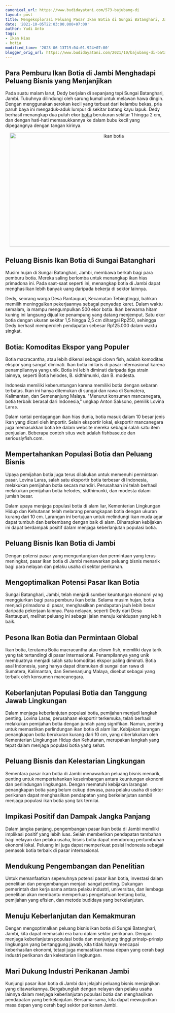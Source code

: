 ```yaml
---
canonical_url: https://www.budidayatani.com/573-bajubang-di
layout: post
title: Mengeksplorasi Peluang Pasar Ikan Botia di Sungai Batanghari, Jambi
date: '2021-10-05T22:03:00.000+07:00'
author: Yudi Anto
tags:
- Ikan Hias
- botia
modified_time: '2023-06-13T19:04:01.924+07:00'
blogger_orig_url: https://www.budidayatani.com/2021/10/bajubang-di-batanghari.html
---
```


<h2>Para Pemburu Ikan Botia di Jambi Menghadapi Peluang Bisnis yang Menjanjikan</h2><p>Pada suatu malam larut, Dedy berjalan di sepanjang tepi Sungai Batanghari, Jambi. Tubuhnya dilindungi oleh sarung kumal untuk melawan hawa dingin. Dengan menggunakan serokan kecil yang terbuat dari kelambu bekas, pria paruh baya ini mengaduk-aduk lumpur di sekitar batang kayu lapuk. Dedy berhasil menangkap dua puluh ekor <a href="https://www.budidayatani.com/search/label/botia">botia</a> berukuran sekitar 1 hingga 2 cm, dan dengan hati-hati memasukkannya ke dalam bubu kecil yang dipegangnya dengan tangan kirinya.</p><div class="separator" style="clear: both; text-align: center;"><a href="https://blogger.googleusercontent.com/img/b/R29vZ2xl/AVvXsEioyPhS1DpyGz09V-bzuZ_NZ8Mc8dSEUBx1oXl3WWmkkW2Nw3vS1h7v843rgbZxFXcG50FjQ1kR8zNcurf6-1yArvZBQi3koMD6AO6x0dLTCxmGIO-N1Gq-3hdPYFQCk6s09SDJPyUtxoBcKHpvNMeE2_LgJheGxgff-iQ9qzpQgCzbw1-qd6A4cltZcw/s2133/0.35008601.jpg" imageanchor="1" style="margin-left: 1em; margin-right: 1em;"><img alt="ikan botia" border="0" data-original-height="1200" data-original-width="2133" height="360" src="https://blogger.googleusercontent.com/img/b/R29vZ2xl/AVvXsEioyPhS1DpyGz09V-bzuZ_NZ8Mc8dSEUBx1oXl3WWmkkW2Nw3vS1h7v843rgbZxFXcG50FjQ1kR8zNcurf6-1yArvZBQi3koMD6AO6x0dLTCxmGIO-N1Gq-3hdPYFQCk6s09SDJPyUtxoBcKHpvNMeE2_LgJheGxgff-iQ9qzpQgCzbw1-qd6A4cltZcw/w640-h360/0.35008601.jpg" width="640" /></a></div><h2>Peluang Bisnis Ikan Botia di Sungai Batanghari</h2><p>Musim hujan di Sungai Batanghari, Jambi, membawa berkah bagi para pemburu botia. Mereka saling berlomba untuk menangkap ikan hias primadona ini. Pada saat-saat seperti ini, menangkap botia di Jambi dapat menghasilkan lebih banyak uang daripada bekerja di sektor lainnya.</p><p>Dedy, seorang warga Desa Rantaupuri, Kecamatan Tebingtinggi, bahkan memilih meninggalkan pekerjaannya sebagai penyadap karet. Dalam waktu semalam, ia mampu mengumpulkan 500 ekor botia. Ikan berwarna hitam kuning ini langsung dijual ke penampung yang datang menjemput. Satu ekor botia dengan ukuran sekitar 1,5 hingga 2,5 cm dihargai Rp250, sehingga Dedy berhasil memperoleh pendapatan sebesar Rp125.000 dalam waktu singkat.</p><h2>Botia: Komoditas Ekspor yang Populer</h2><p>Botia macracantha, atau lebih dikenal sebagai clown fish, adalah komoditas ekspor yang sangat diminati. Ikan botia ini laris di pasar internasional karena penampilannya yang unik. Botia ini lebih diminati daripada tiga strain lainnya, seperti Botia helodes, B. sidthimunki, dan B. modesta.</p><p>Indonesia memiliki keberuntungan karena memiliki botia dengan sebaran terbatas. Ikan ini hanya ditemukan di sungai dan rawa di Sumatera, Kalimantan, dan Semenanjung Malaya. "Menurut konsumen mancanegara, botia terbaik berasal dari Indonesia," ungkap Anton Saksono, pemilik Lovina Laras.</p><p>Dalam rantai perdagangan ikan hias dunia, botia masuk dalam 10 besar jenis ikan yang dicari oleh importir. Selain eksportir lokal, eksportir mancanegara juga memasukkan botia ke dalam website mereka sebagai salah satu item penjualan. Beberapa contoh situs web adalah fishbase.de dan seriouslyfish.com.</p><h2>Mempertahankan Populasi Botia dan Peluang Bisnis</h2><p>Upaya pemijahan botia juga terus dilakukan untuk memenuhi permintaan pasar. Lovina Laras, salah satu eksportir botia terbesar di Indonesia, melakukan pemijahan botia secara mandiri. Perusahaan ini telah berhasil melakukan pemijahan botia helodes, sidthimunki, dan modesta dalam jumlah besar.</p><p>Dalam upaya menjaga populasi botia di alam liar, Kementerian Lingkungan Hidup dan Kehutanan telah melarang penangkapan botia dengan ukuran kurang dari 10 cm. Larangan ini bertujuan untuk melindungi ikan muda agar dapat tumbuh dan berkembang dengan baik di alam. Diharapkan kebijakan ini dapat berdampak positif dalam menjaga keberlanjutan populasi botia.</p><h2>Peluang Bisnis Ikan Botia di Jambi</h2><p>Dengan potensi pasar yang menguntungkan dan permintaan yang terus meningkat, pasar ikan botia di Jambi menawarkan peluang bisnis menarik bagi para nelayan dan pelaku usaha di sektor perikanan.</p><h2>Mengoptimalkan Potensi Pasar Ikan Botia</h2><p>Sungai Batanghari, Jambi, telah menjadi sumber keuntungan ekonomi yang menggiurkan bagi para pemburu ikan botia. Selama musim hujan, botia menjadi primadona di pasar, menghasilkan pendapatan jauh lebih besar daripada pekerjaan lainnya. Para nelayan, seperti Dedy dari Desa Rantaupuri, melihat peluang ini sebagai jalan menuju kehidupan yang lebih baik.</p><h2>Pesona Ikan Botia dan Permintaan Global</h2><p>Ikan botia, terutama Botia macracantha atau clown fish, memiliki daya tarik yang tak tertandingi di pasar internasional. Penampilannya yang unik membuatnya menjadi salah satu komoditas ekspor paling diminati. Botia asal Indonesia, yang hanya dapat ditemukan di sungai dan rawa di Sumatera, Kalimantan, dan Semenanjung Malaya, disebut sebagai yang terbaik oleh konsumen mancanegara.</p><h2>Keberlanjutan Populasi Botia dan Tanggung Jawab Lingkungan</h2><p>Dalam menjaga keberlanjutan populasi botia, pemijahan menjadi langkah penting. Lovina Laras, perusahaan eksportir terkemuka, telah berhasil melakukan pemijahan botia dengan jumlah yang signifikan. Namun, penting untuk memastikan perlindungan ikan botia di alam liar. Kebijakan larangan penangkapan botia berukuran kurang dari 10 cm, yang diberlakukan oleh Kementerian Lingkungan Hidup dan Kehutanan, merupakan langkah yang tepat dalam menjaga populasi botia yang sehat.</p><h2>Peluang Bisnis dan Kelestarian Lingkungan</h2><p>Sementara pasar ikan botia di Jambi menawarkan peluang bisnis menarik, penting untuk mempertahankan keseimbangan antara keuntungan ekonomi dan perlindungan lingkungan. Dengan mematuhi kebijakan larangan penangkapan botia yang belum cukup dewasa, para pelaku usaha di sektor perikanan dapat menghasilkan pendapatan yang berkelanjutan sambil menjaga populasi ikan botia yang tak ternilai.</p><h2>Impikasi Positif dan Dampak Jangka Panjang</h2><p>Dalam jangka panjang, pengembangan pasar ikan botia di Jambi memiliki implikasi positif yang lebih luas. Selain memberikan pendapatan tambahan bagi nelayan dan pelaku usaha, bisnis botia dapat mendorong pertumbuhan ekonomi lokal. Peluang ini juga dapat memperkuat posisi Indonesia sebagai pemasok botia terbaik di pasar internasional.</p><h2>Mendukung Pengembangan dan Penelitian</h2><p>Untuk memanfaatkan sepenuhnya potensi pasar ikan botia, investasi dalam penelitian dan pengembangan menjadi sangat penting. Dukungan pemerintah dan kerja sama antara pelaku industri, universitas, dan lembaga penelitian akan membantu memperluas pengetahuan tentang botia, pemijahan yang efisien, dan metode budidaya yang berkelanjutan.</p><h2>Menuju Keberlanjutan dan Kemakmuran</h2><p>Dengan mengoptimalkan peluang bisnis ikan botia di Sungai Batanghari, Jambi, kita dapat memasuki era baru dalam sektor perikanan. Dengan menjaga keberlanjutan populasi botia dan menjunjung tinggi prinsip-prinsip lingkungan yang bertanggung jawab, kita tidak hanya mencapai keberhasilan ekonomi, tetapi juga memastikan masa depan yang cerah bagi industri perikanan dan kelestarian lingkungan.</p><h2>Mari Dukung Industri Perikanan Jambi</h2><p>Kunjungi pasar ikan botia di Jambi dan jelajahi peluang bisnis menjanjikan yang ditawarkannya. Bergabunglah dengan nelayan dan pelaku usaha lainnya dalam menjaga keberlanjutan populasi botia dan menghasilkan pendapatan yang berkelanjutan. Bersama-sama, kita dapat mewujudkan masa depan yang cerah bagi sektor perikanan Jambi.</p>